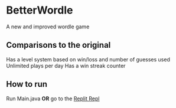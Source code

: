 # BetterWordle
  A new and improved wordle game

## Comparisons to the original
  Has a level system based on win/loss and number of guesses used
  Unlimited plays per day
  Has a win streak counter
  
## How to run
  Run Main.java 
  **OR** 
  go to the [Replit Repl](https://replit.com/@PHILIPXU1/Wordle)
  
